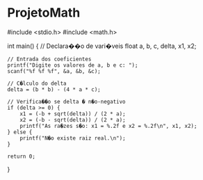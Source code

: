 # ProjetoMath

#include <stdio.h>
#include <math.h>

int main() {
    // Declara��o de vari�veis
    float a, b, c, delta, x1, x2;

    // Entrada dos coeficientes
    printf("Digite os valores de a, b e c: ");
    scanf("%f %f %f", &a, &b, &c);

    // C�lculo do delta
    delta = (b * b) - (4 * a * c);

    // Verifica��o se delta � n�o-negativo
    if (delta >= 0) {
        x1 = (-b + sqrt(delta)) / (2 * a);
        x2 = (-b - sqrt(delta)) / (2 * a);
        printf("As ra�zes s�o: x1 = %.2f e x2 = %.2f\n", x1, x2);
    } else {
        printf("N�o existe raiz real.\n");
    }

    return 0;
}
